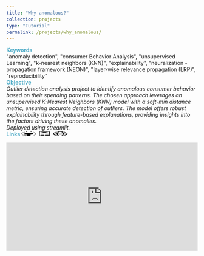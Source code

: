```yaml
---
title: "Why anomalous?"
collection: projects
type: "Tutorial"
permalink: /projects/why_anomalous/
---
```


<span style="color:rgba(82,173,200,255)"> **Keywords** </span>\
"anomaly detection", "consumer Behavior Analysis", "unsupervised Learning", "k-nearest neighbors (KNN)", "explainability", "neuralization - propagation framework (NEON)", "layer-wise relevance propagation (LRP)", "reproducibility" \
<span style="color:rgba(82,173,200,255)">**Objective**</span>\
*Outlier detection analysis project to identify anomalous consumer behavior based on their spending patterns. The chosen approach leverages an unsupervised K-Nearest Neighbors (KNN) model with a soft-min distance metric, ensuring accurate detection of outliers. The model offers robust explainability through feature-based explanations, providing insights into the factors driving these anomalies.\
Deployed using streamlit.*\
<span style="color:rgba(82,173,200,255)"> **Links** </span>
[<img src="/images/GitHub.png" alt="GitHub" width="37.5" height="12.5" />](https://github.com/emadchelhi/Why-anomalous) [<img src="/images/report_icone.png" alt="Report" width="37.5" height="12.5" />](https://drive.google.com/file/d/1z8tgu2ueH8BaefzG8rIVMLrWKPW4sHe4/view?usp=sharing) [<img src="/images/deploy_logo.png" alt="Deployment" width="37.5" height="12.5" />](https://why-anomalous.streamlit.app/)
<span style="color:rgba(82,173,200,255)"> </span>
<div style="position:relative; padding-bottom:56.25%; height:0; overflow:hidden; max-width:100%; height:auto;">
  <iframe 
      src="https://drive.google.com/file/d/1xzF9DuRJ4wKKigAXc4vahaFw8Bx3uhIB/preview" 
      frameborder="0" 
      allowfullscreen 
      style="position:absolute; top:0; left:0; width:100%; height:100%;">
  </iframe>
</div>